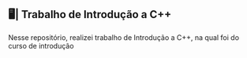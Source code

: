 ## 🖥️| Trabalho de Introdução a C++

  Nesse repositório, realizei trabalho de Introdução a C++, na qual foi do curso de introdução

   
